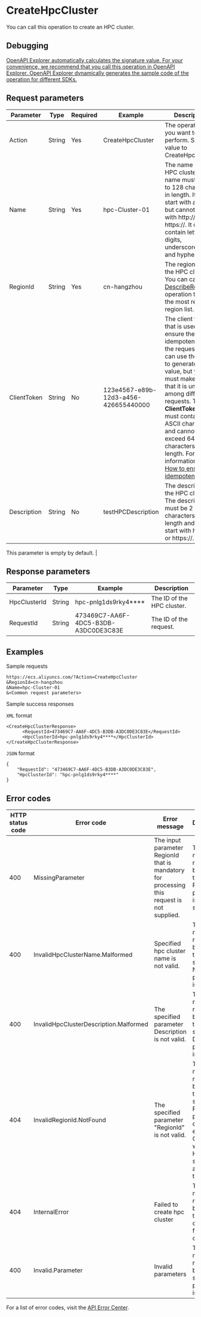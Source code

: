 # CreateHpcCluster

You can call this operation to create an HPC cluster.

## Debugging

[OpenAPI Explorer automatically calculates the signature value. For your convenience, we recommend that you call this operation in OpenAPI Explorer. OpenAPI Explorer dynamically generates the sample code of the operation for different SDKs.](https://api.aliyun.com/#product=Ecs&api=CreateHpcCluster&type=RPC&version=2014-05-26)

## Request parameters

|Parameter|Type|Required|Example|Description|
|---------|----|--------|-------|-----------|
|Action|String|Yes|CreateHpcCluster|The operation that you want to perform. Set the value to CreateHpcCluster. |
|Name|String|Yes|hpc-Cluster-01|The name of the HPC cluster. The name must be 2 to 128 characters in length. It must start with a letter but cannot start with http:// or https://. It can contain letters, digits, underscores \(\_\), and hyphens \(-\). |
|RegionId|String|Yes|cn-hangzhou|The region ID of the HPC cluster. You can call the [DescribeRegions](~~25609~~) operation to query the most recent region list. |
|ClientToken|String|No|123e4567-e89b-12d3-a456-426655440000|The client token that is used to ensure the idempotence of the request. You can use the client to generate the value, but you must make sure that it is unique among different requests. The **ClientToken** value must contain only ASCII characters and cannot exceed 64 characters in length. For more information, see [How to ensure idempotence](~~25693~~). |
|Description|String|No|testHPCDescription|The description of the HPC cluster. The description must be 2 to 256 characters in length and cannot start with http:// or https://.

This parameter is empty by default. |

## Response parameters

|Parameter|Type|Example|Description|
|---------|----|-------|-----------|
|HpcClusterId|String|hpc-pnlg1ds9rky4\*\*\*\*|The ID of the HPC cluster. |
|RequestId|String|473469C7-AA6F-4DC5-B3DB-A3DC0DE3C83E|The ID of the request. |

## Examples

Sample requests

```
https://ecs.aliyuncs.com/?Action=CreateHpcCluster
&RegionId=cn-hangzhou
&Name=hpc-Cluster-01
&<Common request parameters>
```

Sample success responses

`XML` format

```
<CreateHpcClusterResponse>
      <RequestId>473469C7-AA6F-4DC5-B3DB-A3DC0DE3C83E</RequestId>
      <HpcClusterId>hpc-pnlg1ds9rky4****</HpcClusterId>
</CreateHpcClusterResponse>
```

`JSON` format

```
{
    "RequestId": "473469C7-AA6F-4DC5-B3DB-A3DC0DE3C83E",
    "HpcClusterId": "hpc-pnlg1ds9rky4****"
}
```

## Error codes

|HTTP status code|Error code|Error message|Description|
|----------------|----------|-------------|-----------|
|400|MissingParameter|The input parameter RegionId that is mandatory for processing this request is not supplied.|The error message returned because the RegionId parameter is not specified.|
|400|InvalidHpcClusterName.Malformed|Specified hpc cluster name is not valid.|The error message returned because the specified Name parameter is invalid.|
|400|InvalidHpcClusterDescription.Malformed|The specified parameter Description is not valid.|The error message returned because the specified Description parameter is invalid.|
|404|InvalidRegionId.NotFound|The specified parameter "RegionId" is not valid.|The error message returned because the specified RegionId parameter does not exist. Check whether the HPC cluster service is available in the region.|
|404|InternalError|Failed to create hpc cluster|The error message returned because the HPC cluster failed to be created.|
|400|Invalid.Parameter|Invalid parameters|The error message returned because a specified parameter is invalid.|

For a list of error codes, visit the [API Error Center](https://error-center.alibabacloud.com/status/product/Ecs).

